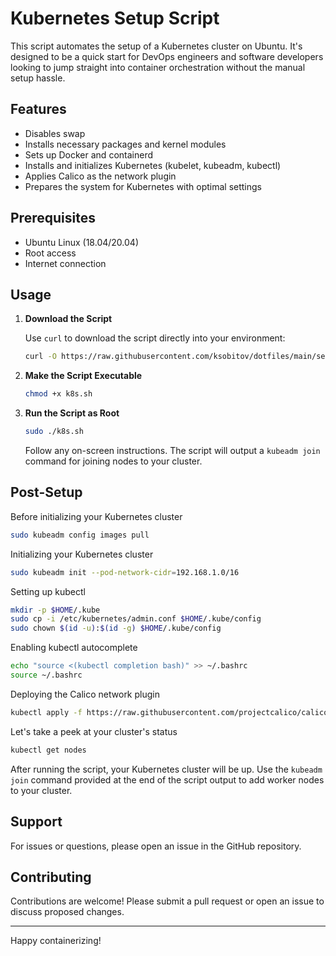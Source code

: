 # Kubernetes Setup Script

This script automates the setup of a Kubernetes cluster on Ubuntu. It's designed to be a quick start for DevOps engineers and software developers looking to jump straight into container orchestration without the manual setup hassle.

## Features

- Disables swap
- Installs necessary packages and kernel modules
- Sets up Docker and containerd
- Installs and initializes Kubernetes (kubelet, kubeadm, kubectl)
- Applies Calico as the network plugin
- Prepares the system for Kubernetes with optimal settings

## Prerequisites

- Ubuntu Linux (18.04/20.04)
- Root access
- Internet connection

## Usage

1. **Download the Script**

    Use `curl` to download the script directly into your environment:

    ```bash
    curl -O https://raw.githubusercontent.com/ksobitov/dotfiles/main/server/k8s.sh
    ```

2. **Make the Script Executable**

    ```bash
    chmod +x k8s.sh
    ```

3. **Run the Script as Root**

    ```bash
    sudo ./k8s.sh
    ```

    Follow any on-screen instructions. The script will output a `kubeadm join` command for joining nodes to your cluster.

## Post-Setup
Before initializing your Kubernetes cluster

```bash
sudo kubeadm config images pull
```

Initializing your Kubernetes cluster

```bash
sudo kubeadm init --pod-network-cidr=192.168.1.0/16
```

Setting up kubectl

```bash
mkdir -p $HOME/.kube
sudo cp -i /etc/kubernetes/admin.conf $HOME/.kube/config
sudo chown $(id -u):$(id -g) $HOME/.kube/config
```

Enabling kubectl autocomplete
    
```bash
echo "source <(kubectl completion bash)" >> ~/.bashrc
source ~/.bashrc
```
    
Deploying the Calico network plugin

```bash
kubectl apply -f https://raw.githubusercontent.com/projectcalico/calico/v3.27.2/manifests/calico.yaml
```
Let's take a peek at your cluster's status

```bash
kubectl get nodes
```


After running the script, your Kubernetes cluster will be up. Use the `kubeadm join` command provided at the end of the script output to add worker nodes to your cluster.

## Support

For issues or questions, please open an issue in the GitHub repository.

## Contributing

Contributions are welcome! Please submit a pull request or open an issue to discuss proposed changes.

---

Happy containerizing!
